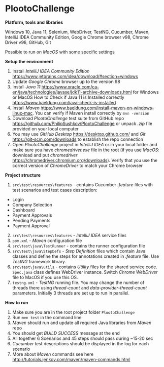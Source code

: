 PlootoChallenge
==============

**Platform, tools and libraries**

Windows 10, Java 11, Selenium, WebDriver, TestNG, Cucumber, Maven, IntelliJ IDEA Community Edition, 
Google Chrome browser v98, Chrome Driver v98, GitHub, Git

Possible to run on *MacOS* with some specific settings

**Setup the environment**

1. Install *IntelliJ IDEA Community Edition* https://www.jetbrains.com/idea/download/#section=windows
2. Update *Google Chrome* browser up to the version 98
3. Install *Java 11* https://www.oracle.com/ca-en/java/technologies/javase/jdk11-archive-downloads.html for Windows or MacOS
   How to Check if Java 11 is Installed correctly https://www.baeldung.com/java-check-is-installed
4. Install *Maven* https://www.baeldung.com/install-maven-on-windows-linux-mac. 
   You can verify if Maven install correctly by `mvn -version` 
5. Download *PlootoChallenge* test suite from GitHub repo https://github.com/PhilipSushkov/PlootoChallenge or 
unpack *.zip* file provided on your local computer
6. You may use *GitHub Desktop* https://desktop.github.com/ and *Git* https://git-scm.com/downloads to establish the repo connection
7. Open *PlootoChallenge* project in *IntelliJ IDEA* or in your local folder and make sure you have *chromedriver.exe*
file in the root (if you use *MacOS*: download and put *chromedriver* https://chromedriver.chromium.org/downloads). 
Verify that you use the correct version of *ChromeDriver* to match your Chrome browser

**Project structure**
1. `src\test\resources\features` - contains Cucumber *.feature* files with test scenarios and test cases description:
  - Login
  - Company Selection
  - Dashboard
  - Payment Approvals
  - Pending Payments
  - Payment Approval
2. `src\test\resources\features` - *IntelliJ IDEA* service files
3. `pom.xml` - *Maven* configuration file
4. `src\test\java\TestRunner` - contains the runner configuration file
5. `src\test\java\StepDefs` - *Step Definition* files which contain Java classes and define the steps for annotations 
created in *.feature* file. Use *TestNG* framework library.
6. `src\test\java\utils` - contains *Utility* files for the shared service code. 
`Spec.java` class defines WebDriver instance. Switch *Chrome WebDriver* file to MacOS if you use this OS.
7. `testng.xml` - *TestNG* running file. You may change the number of threads there using *thread-count*
and *data-provider-thread-count* parameters. Initially 3 threads are set up to run in parallel.

**How to run**
1. Make sure you are in the root project folder `PlootoChallenge`
2. Run `mvn test` in the command line 
3. *Maven* should run and update all required Java libraries from *Maven* repo
4. You should get *BUILD SUCCESS* message at the end
5. All together 6 Scenarios and 45 steps should pass during ~15-20 sec
6. *Cucumber* test descriptions should be displayed in the log for each scenario
7. More about *Maven* commands see here http://tutorials.jenkov.com/maven/maven-commands.html